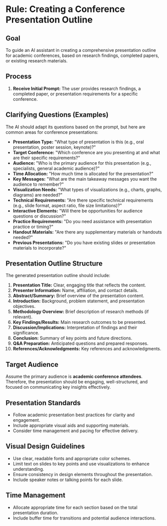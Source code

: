# Rule: Creating a Conference Presentation Outline

## Goal

To guide an AI assistant in creating a comprehensive presentation outline for academic conferences, based on research findings, completed papers, or existing research materials.

## Process

1.  **Receive Initial Prompt:** The user provides research findings, a completed paper, or presentation requirements for a specific conference.

## Clarifying Questions (Examples)

The AI should adapt its questions based on the prompt, but here are common areas for conference presentations:

*   **Presentation Type:** "What type of presentation is this (e.g., oral presentation, poster session, keynote)?"
*   **Target Conference:** "Which conference are you presenting at and what are their specific requirements?"
*   **Audience:** "Who is the primary audience for this presentation (e.g., specialists, general academic audience)?"
*   **Time Allocation:** "How much time is allocated for the presentation?"
*   **Key Messages:** "What are the main takeaway messages you want the audience to remember?"
*   **Visualization Needs:** "What types of visualizations (e.g., charts, graphs, diagrams) are needed?"
*   **Technical Requirements:** "Are there specific technical requirements (e.g., slide format, aspect ratio, file size limitations)?"
*   **Interactive Elements:** "Will there be opportunities for audience questions or discussion?"
*   **Practice Requirements:** "Do you need assistance with presentation practice or timing?"
*   **Handout Materials:** "Are there any supplementary materials or handouts needed?"
*   **Previous Presentations:** "Do you have existing slides or presentation materials to incorporate?"

## Presentation Outline Structure

The generated presentation outline should include:

1.  **Presentation Title:** Clear, engaging title that reflects the content.
2.  **Presenter Information:** Name, affiliation, and contact details.
3.  **Abstract/Summary:** Brief overview of the presentation content.
4.  **Introduction:** Background, problem statement, and presentation objectives.
5.  **Methodology Overview:** Brief description of research methods (if relevant).
6.  **Key Findings/Results:** Main research outcomes to be presented.
7.  **Discussion/Implications:** Interpretation of findings and their significance.
8.  **Conclusion:** Summary of key points and future directions.
9.  **Q&A Preparation:** Anticipated questions and prepared responses.
10. **References/Acknowledgments:** Key references and acknowledgments.

## Target Audience

Assume the primary audience is **academic conference attendees**. Therefore, the presentation should be engaging, well-structured, and focused on communicating key insights effectively.

## Presentation Standards

- Follow academic presentation best practices for clarity and engagement.
- Include appropriate visual aids and supporting materials.
- Consider time management and pacing for effective delivery.

## Visual Design Guidelines

- Use clear, readable fonts and appropriate color schemes.
- Limit text on slides to key points and use visualizations to enhance understanding.
- Ensure consistency in design elements throughout the presentation.
- Include speaker notes or talking points for each slide.

## Time Management

- Allocate appropriate time for each section based on the total presentation duration.
- Include buffer time for transitions and potential audience interactions.